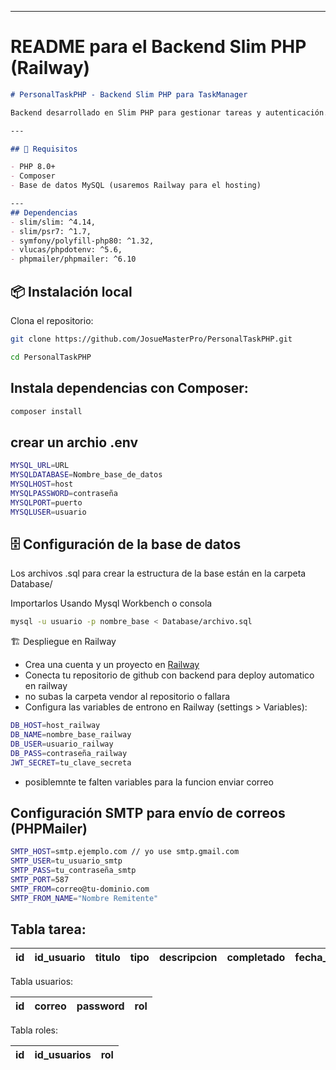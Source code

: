
---

# README para el **Backend Slim PHP (Railway)**

```markdown
# PersonalTaskPHP - Backend Slim PHP para TaskManager

Backend desarrollado en Slim PHP para gestionar tareas y autenticación.

---

## 🚀 Requisitos

- PHP 8.0+  
- Composer  
- Base de datos MySQL (usaremos Railway para el hosting)

---
## Dependencias
- slim/slim: ^4.14,
- slim/psr7: ^1.7,
- symfony/polyfill-php80: ^1.32,
- vlucas/phpdotenv: ^5.6,
- phpmailer/phpmailer: ^6.10
```
## 📦 Instalación local

Clona el repositorio:

```sh
git clone https://github.com/JosueMasterPro/PersonalTaskPHP.git

```

```sh
cd PersonalTaskPHP
 ```

## Instala dependencias con Composer:
```sh
composer install
```

## crear un archio .env

```sh
MYSQL_URL=URL
MYSQLDATABASE=Nombre_base_de_datos
MYSQLHOST=host
MYSQLPASSWORD=contraseña
MYSQLPORT=puerto
MYSQLUSER=usuario
```
## 🗄️ Configuración de la base de datos
 Los archivos .sql para crear la estructura de la base están en la carpeta Database/

 Importarlos Usando Mysql Workbench o consola

```sh
mysql -u usuario -p nombre_base < Database/archivo.sql
```

🏗️ Despliegue en Railway
- Crea una cuenta y un proyecto en [Railway](https://railway.app/)
- Conecta tu repositorio de github con backend para deploy automatico en railway
- no subas la carpeta vendor al repositorio o fallara
- Configura las variables de entrono en Railway (settings > Variables):

```sh
DB_HOST=host_railway
DB_NAME=nombre_base_railway
DB_USER=usuario_railway
DB_PASS=contraseña_railway
JWT_SECRET=tu_clave_secreta
```

- posiblemnte te falten variables para la funcion enviar correo
## Configuración SMTP para envío de correos (PHPMailer)

```sh
SMTP_HOST=smtp.ejemplo.com // yo use smtp.gmail.com
SMTP_USER=tu_usuario_smtp
SMTP_PASS=tu_contraseña_smtp
SMTP_PORT=587
SMTP_FROM=correo@tu-dominio.com
SMTP_FROM_NAME="Nombre Remitente"
```

## Tabla tarea: 

| id | id_usuario | titulo | tipo | descripcion | completado | fecha_final | fecha_creacion|
|----|------------|--------|------|-------------|------------|-------------|---------------|

Tabla usuarios:

| id | correo | password | rol |
|----|--------|----------|-----|

Tabla roles:

| id | id_usuarios | rol |
|----|-------------|-----|